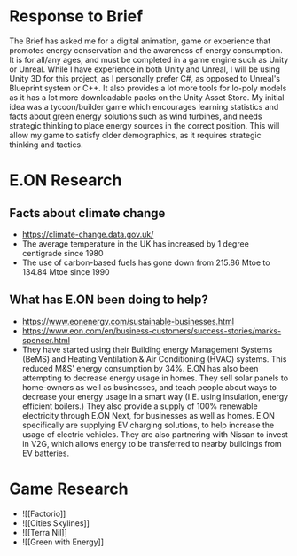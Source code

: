 # Response to Brief
The Brief has asked me for a digital animation, game or experience that promotes energy conservation and the awareness of energy consumption. It is for all/any ages, and must be completed in a game engine such as Unity or Unreal.
While I have experience in both Unity and Unreal, I will be using Unity 3D for this project, as I personally prefer C#, as opposed to Unreal's Blueprint system or C++. It also provides a lot more tools for lo-poly models as it has a lot more downloadable packs on the Unity Asset Store.
My initial idea was a tycoon/builder game which encourages learning statistics and facts about green energy solutions such as wind turbines, and needs strategic thinking to place energy sources in the correct position. This will allow my game to satisfy older demographics, as it requires strategic thinking and tactics.
# E.ON Research
## Facts about climate change
- https://climate-change.data.gov.uk/
- The average temperature in the UK has increased by 1 degree centigrade since 1980
- The use of carbon-based fuels has gone down from 215.86 Mtoe to 134.84 Mtoe since 1990

## What has E.ON been doing to help?
- https://www.eonenergy.com/sustainable-businesses.html
- https://www.eon.com/en/business-customers/success-stories/marks-spencer.html
- They have started using their Building energy Management Systems (BeMS) and Heating Ventilation & Air Conditioning (HVAC) systems. This reduced M&S' energy consumption by 34%.
E.ON has also been attempting to decrease energy usage in homes. They sell solar panels to home-owners as well as businesses, and teach people about ways to decrease your energy usage in a smart way (I.E. using insulation, energy efficient boilers.)
They also provide a supply of 100% renewable electricity through E.ON Next, for businesses as well as homes.
E.ON specifically are supplying EV charging solutions, to help increase the usage of electric vehicles. They are also partnering with Nissan to invest in V2G, which allows energy to be transferred to nearby buildings from EV batteries.

# Game Research
- ![[Factorio]]
- ![[Cities Skylines]]
- ![[Terra Nil]]
- ![[Green with Energy]]
